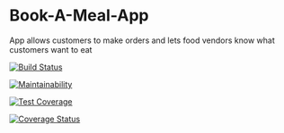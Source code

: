 # Book-A-Meal-App
App allows customers to make orders and lets food vendors know what customers want to eat

[![Build Status](https://travis-ci.org/tobio-adelaja/Book-A-Meal-App.svg?branch=develop)](https://travis-ci.org/tobio-adelaja/Book-A-Meal-App)


[![Maintainability](https://api.codeclimate.com/v1/badges/3fa5b18d55b905d10693/maintainability)](https://codeclimate.com/github/tobio-adelaja/Book-A-Meal-App/maintainability)

[![Test Coverage](https://api.codeclimate.com/v1/badges/3fa5b18d55b905d10693/test_coverage)](https://codeclimate.com/github/tobio-adelaja/Book-A-Meal-App/test_coverage)

[![Coverage Status](https://coveralls.io/repos/github/tobio-adelaja/Book-A-Meal-App/badge.svg?branch=develop)](https://coveralls.io/github/tobio-adelaja/Book-A-Meal-App?branch=feature-menu)

